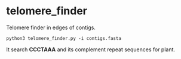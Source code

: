 # telomere_finder

Telomere finder in edges of contigs.

```
python3 telomere_finder.py -i contigs.fasta
```

It search **CCCTAAA** and its complement repeat sequences for plant.
